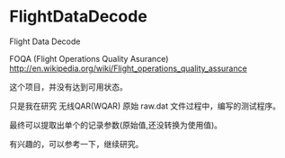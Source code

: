 # FlightDataDecode
Flight Data Decode

FOQA (Flight Operations Quality Asurance) http://en.wikipedia.org/wiki/Flight_operations_quality_assurance

这个项目，并没有达到可用状态。

只是我在研究 无线QAR(WQAR) 原始 raw.dat 文件过程中，编写的测试程序。

最终可以提取出单个的记录参数(原始值,还没转换为使用值)。

有兴趣的，可以参考一下，继续研究。

